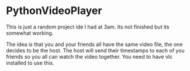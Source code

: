 # PythonVideoPlayer

This is just a random project ide I had at 3am. Its not finished but its somewhat working.

The idea is that you and your friends all have the same video file, the one decides to be the host. 
The host will send their timestamps to each of you friends so you all can watch the video together. 
You need to have vlc installed to use this.
